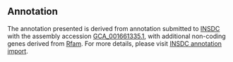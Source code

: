 

Annotation
----------

The annotation presented is derived from annotation submitted to
[INSDC](http://www.insdc.org) with the assembly accession
[GCA\_001661335.1](http://www.ebi.ac.uk/ena/data/view/GCA_001661335.1),
with additional non-coding genes derived from
[Rfam](http://rfam.xfam.org/). For more details, please visit [INSDC
annotation
import](http://ensemblgenomes.org/info/data/insdc_annotation).
